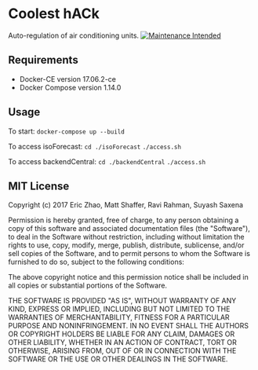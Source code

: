 # Coolest hACk
Auto-regulation of air conditioning units.
[![Maintenance Intended](http://maintained.tech/badge.svg)](http://maintained.tech/)

## Requirements
* Docker-CE version 17.06.2-ce
* Docker Compose version 1.14.0

## Usage
To start:
`docker-compose up --build`

To access isoForecast:
`cd ./isoForecast`
`./access.sh`

To access backendCentral:
`cd ./backendCentral`
`./access.sh`

## MIT License 
Copyright (c) 2017 Eric Zhao, Matt Shaffer, Ravi Rahman, Suyash Saxena

Permission is hereby granted, free of charge, to any person obtaining a copy
of this software and associated documentation files (the "Software"), to deal
in the Software without restriction, including without limitation the rights
to use, copy, modify, merge, publish, distribute, sublicense, and/or sell
copies of the Software, and to permit persons to whom the Software is
furnished to do so, subject to the following conditions:

The above copyright notice and this permission notice shall be included in all
copies or substantial portions of the Software.

THE SOFTWARE IS PROVIDED "AS IS", WITHOUT WARRANTY OF ANY KIND, EXPRESS OR
IMPLIED, INCLUDING BUT NOT LIMITED TO THE WARRANTIES OF MERCHANTABILITY,
FITNESS FOR A PARTICULAR PURPOSE AND NONINFRINGEMENT. IN NO EVENT SHALL THE
AUTHORS OR COPYRIGHT HOLDERS BE LIABLE FOR ANY CLAIM, DAMAGES OR OTHER
LIABILITY, WHETHER IN AN ACTION OF CONTRACT, TORT OR OTHERWISE, ARISING FROM,
OUT OF OR IN CONNECTION WITH THE SOFTWARE OR THE USE OR OTHER DEALINGS IN THE
SOFTWARE.

